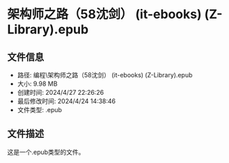 ﻿# 架构师之路（58沈剑） (it-ebooks) (Z-Library).epub

## 文件信息
- 路径: 编程\架构师之路（58沈剑） (it-ebooks) (Z-Library).epub
- 大小: 9.98 MB
- 创建时间: 2024/4/27 22:26:26
- 最后修改时间: 2024/4/24 14:38:46
- 文件类型: .epub

## 文件描述
这是一个.epub类型的文件。

